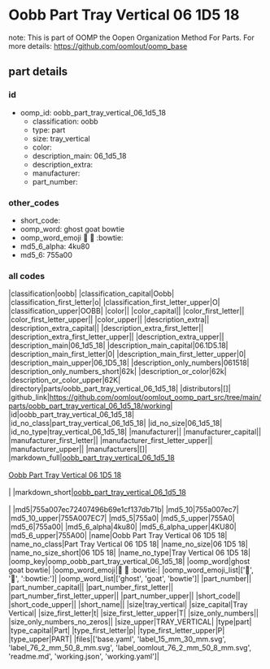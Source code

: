 # Oobb Part Tray Vertical 06 1D5 18  

note: This is part of OOMP the Oopen Organization Method For Parts. For more details: https://github.com/oomlout/oomp_base

##  part details





### id
* oomp_id: oobb_part_tray_vertical_06_1d5_18
  * classification: oobb
  * type: part
  * size: tray_vertical
  * color: 
  * description_main: 06_1d5_18
  * description_extra: 
  * manufacturer: 
  * part_number: 

### other_codes
* short_code: 
* oomp_word: ghost goat bowtie
* oomp_word_emoji :ghost: :goat: :bowtie:
* md5_6_alpha: 4ku80
* md5_6: 755a00

### all codes 
|classification|oobb|
|classification_capital|Oobb|
|classification_first_letter|o|
|classification_first_letter_upper|O|
|classification_upper|OOBB|
|color||
|color_capital||
|color_first_letter||
|color_first_letter_upper||
|color_upper||
|description_extra||
|description_extra_capital||
|description_extra_first_letter||
|description_extra_first_letter_upper||
|description_extra_upper||
|description_main|06_1d5_18|
|description_main_capital|06.1D5.18|
|description_main_first_letter|0|
|description_main_first_letter_upper|0|
|description_main_upper|06_1D5_18|
|description_only_numbers|061518|
|description_only_numbers_short|62k|
|description_or_color|62k|
|description_or_color_upper|62K|
|directory|parts/oobb_part_tray_vertical_06_1d5_18|
|distributors|[]|
|github_link|https://github.com/oomlout/oomlout_oomp_part_src/tree/main/parts/oobb_part_tray_vertical_06_1d5_18/working|
|id|oobb_part_tray_vertical_06_1d5_18|
|id_no_class|part_tray_vertical_06_1d5_18|
|id_no_size|06_1d5_18|
|id_no_type|tray_vertical_06_1d5_18|
|manufacturer||
|manufacturer_capital||
|manufacturer_first_letter||
|manufacturer_first_letter_upper||
|manufacturer_upper||
|manufacturers|[]|
|markdown_full|[oobb_part_tray_vertical_06_1d5_18](https://github.com/oomlout/oomlout_oomp_part_src/tree/main/parts/oobb_part_tray_vertical_06_1d5_18/working)<br>[](https://github.com/oomlout/oomlout_oomp_part_src/tree/main/parts/oobb_part_tray_vertical_06_1d5_18/working)<br>[Oobb Part Tray Vertical 06 1D5 18](https://github.com/oomlout/oomlout_oomp_part_src/tree/main/parts/oobb_part_tray_vertical_06_1d5_18/working)<br><br>|
|markdown_short|[oobb_part_tray_vertical_06_1d5_18](https://github.com/oomlout/oomlout_oomp_part_src/tree/main/parts/oobb_part_tray_vertical_06_1d5_18/working)<br><br>|
|md5|755a007ec72407496b69e1cf137db71b|
|md5_10|755a007ec7|
|md5_10_upper|755A007EC7|
|md5_5|755a0|
|md5_5_upper|755A0|
|md5_6|755a00|
|md5_6_alpha|4ku80|
|md5_6_alpha_upper|4KU80|
|md5_6_upper|755A00|
|name|Oobb Part Tray Vertical 06 1D5 18|
|name_no_class|Part Tray Vertical 06 1D5 18|
|name_no_size|06 1D5 18|
|name_no_size_short|06 1D5 18|
|name_no_type|Tray Vertical 06 1D5 18|
|oomp_key|oomp_oobb_part_tray_vertical_06_1d5_18|
|oomp_word|ghost goat bowtie|
|oomp_word_emoji|:ghost: :goat: :bowtie:|
|oomp_word_emoji_list|[':ghost:', ':goat:', ':bowtie:']|
|oomp_word_list|['ghost', 'goat', 'bowtie']|
|part_number||
|part_number_capital||
|part_number_first_letter||
|part_number_first_letter_upper||
|part_number_upper||
|short_code||
|short_code_upper||
|short_name||
|size|tray_vertical|
|size_capital|Tray Vertical|
|size_first_letter|t|
|size_first_letter_upper|T|
|size_only_numbers||
|size_only_numbers_no_zeros||
|size_upper|TRAY_VERTICAL|
|type|part|
|type_capital|Part|
|type_first_letter|p|
|type_first_letter_upper|P|
|type_upper|PART|
|files|['base.yaml', 'label_15_mm_30_mm.svg', 'label_76_2_mm_50_8_mm.svg', 'label_oomlout_76_2_mm_50_8_mm.svg', 'readme.md', 'working.json', 'working.yaml']|
